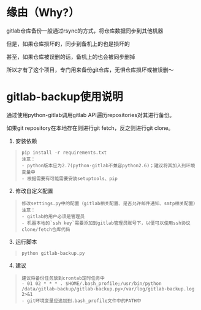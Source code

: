 # 缘由（Why?）
gitlab仓库备份一般通过rsync的方式，将仓库数据同步到其他机器

但是，如果仓库损坏的，同步到备机上的也是损坏的

甚至，如果仓库被误删的话，备机上的也会被同步删掉

所以才有了这个项目，专门用来备份git仓库，无惧仓库损坏或被误删～

# gitlab-backup使用说明

通过使用python-gitlab调用gitlab API遍历repositories对其进行备份。  

如果git repository在本地存在则进行git fetch，反之则进行git clone。

1. 安装依赖
> ```
> pip install -r requirements.txt
> 注意：
> - python版本应为2.7(python-gitlab不兼容python2.6)；建议将其加入到环境变量中
> - 根据需要有可能需要安装setuptools、pip
> ```

2. 修改自定义配置
> ```
> 修改settings.py中的配置（gitlab相关配置、是否允许邮件通知、smtp相关配置）
> 注意：
> - gitlab的用户必须是管理员
> - 机器本地的`ssh key`需要添加到gitlab管理员账号下，以便可以使用ssh协议clone/fetch仓库代码
> ```

3. 运行脚本
> ```
> python gitlab-backup.py
> ```

4. 建议
> ```
> 建议将备份任务放到crontab定时任务中
> - 01 02 * * * . $HOME/.bash_profile;/usr/bin/python /data/gitlab-backup/gitlab-backup.py>/var/log/gitlab-backup.log 2>&1
> - git环境变量应追加到.bash_profile文件中的PATH中
> ```
